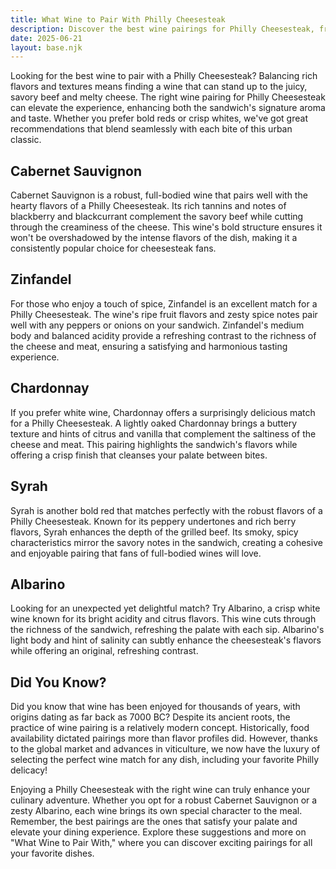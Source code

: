 ```yaml
---
title: What Wine to Pair With Philly Cheesesteak
description: Discover the best wine pairings for Philly Cheesesteak, from bold reds to crisp whites.
date: 2025-06-21
layout: base.njk
---
```


Looking for the best wine to pair with a Philly Cheesesteak? Balancing rich flavors and textures means finding a wine that can stand up to the juicy, savory beef and melty cheese. The right wine pairing for Philly Cheesesteak can elevate the experience, enhancing both the sandwich's signature aroma and taste. Whether you prefer bold reds or crisp whites, we've got great recommendations that blend seamlessly with each bite of this urban classic.

## Cabernet Sauvignon

Cabernet Sauvignon is a robust, full-bodied wine that pairs well with the hearty flavors of a Philly Cheesesteak. Its rich tannins and notes of blackberry and blackcurrant complement the savory beef while cutting through the creaminess of the cheese. This wine's bold structure ensures it won't be overshadowed by the intense flavors of the dish, making it a consistently popular choice for cheesesteak fans.

## Zinfandel

For those who enjoy a touch of spice, Zinfandel is an excellent match for a Philly Cheesesteak. The wine's ripe fruit flavors and zesty spice notes pair well with any peppers or onions on your sandwich. Zinfandel's medium body and balanced acidity provide a refreshing contrast to the richness of the cheese and meat, ensuring a satisfying and harmonious tasting experience.

## Chardonnay

If you prefer white wine, Chardonnay offers a surprisingly delicious match for a Philly Cheesesteak. A lightly oaked Chardonnay brings a buttery texture and hints of citrus and vanilla that complement the saltiness of the cheese and meat. This pairing highlights the sandwich's flavors while offering a crisp finish that cleanses your palate between bites.

## Syrah

Syrah is another bold red that matches perfectly with the robust flavors of a Philly Cheesesteak. Known for its peppery undertones and rich berry flavors, Syrah enhances the depth of the grilled beef. Its smoky, spicy characteristics mirror the savory notes in the sandwich, creating a cohesive and enjoyable pairing that fans of full-bodied wines will love.

## Albarino

Looking for an unexpected yet delightful match? Try Albarino, a crisp white wine known for its bright acidity and citrus flavors. This wine cuts through the richness of the sandwich, refreshing the palate with each sip. Albarino's light body and hint of salinity can subtly enhance the cheesesteak's flavors while offering an original, refreshing contrast.

## Did You Know?

Did you know that wine has been enjoyed for thousands of years, with origins dating as far back as 7000 BC? Despite its ancient roots, the practice of wine pairing is a relatively modern concept. Historically, food availability dictated pairings more than flavor profiles did. However, thanks to the global market and advances in viticulture, we now have the luxury of selecting the perfect wine match for any dish, including your favorite Philly delicacy!

Enjoying a Philly Cheesesteak with the right wine can truly enhance your culinary adventure. Whether you opt for a robust Cabernet Sauvignon or a zesty Albarino, each wine brings its own special character to the meal. Remember, the best pairings are the ones that satisfy your palate and elevate your dining experience. Explore these suggestions and more on "What Wine to Pair With," where you can discover exciting pairings for all your favorite dishes.